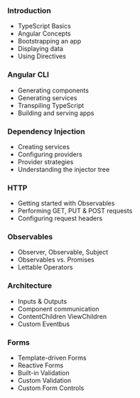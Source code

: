 ### Introduction
- TypeScript Basics
- Angular Concepts
- Bootstrapping an app
- Displaying data
- Using Directives

### Angular CLI
- Generating components
- Generating services
- Transpiling TypeScript
- Building and serving apps

### Dependency Injection
- Creating services
- Configuring providers
- Provider strategies
- Understanding the injector tree

### HTTP
- Getting started with Observables
- Performing GET, PUT & POST requests
- Configuring request headers

### Observables
- Observer, Observable, Subject
- Observables vs. Promises
- Lettable Operators

### Architecture
- Inputs & Outputs
- Component communication
- ContentChildren ViewChildren
- Custom Eventbus

### Forms
- Template-driven Forms
- Reactive Forms
- Built-in Validation
- Custom Validation
- Custom Form Controls
